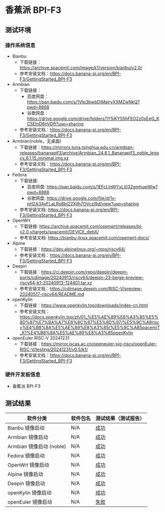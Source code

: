 # 香蕉派 BPI-F3

## 测试环境

### 操作系统信息

- Bianbu
  - 下载链接：https://archive.spacemit.com/image/k1/version/bianbu/v2.0/
  - 参考安装文档：https://docs.banana-pi.org/en/BPI-F3/GettingStarted_BPI-F3
- Armbian
  - 下载链接：
    - 百度网盘：https://pan.baidu.com/s/1VIp3bwbDjMairyXXMZwNkQ?pwd=8888
    - 谷歌网盘：https://drive.google.com/drive/folders/1Y5iKY55hFEO2z0sEeG_KC5EInD6nVDft?usp=sharing
  - 参考安装文档：https://docs.banana-pi.org/en/BPI-F3/GettingStarted_BPI-F3
- Armbian(noble，无桌面)
  - 下载链接：https://mirrors.tuna.tsinghua.edu.cn/armbian-releases/bananapif3/archive/Armbian_24.8.1_Bananapif3_noble_legacy_6.1.15_minimal.img.xz
  - 参考安装文档：https://docs.banana-pi.org/en/BPI-F3/GettingStarted_BPI-F3
- Fedora
  - 下载链接:
    - 百度网盘: https://pan.baidu.com/s/1EFcLInWYxLi032gmhueiWw?pwd=8888
    - 谷歌网盘: https://drive.google.com/file/d/1v-nHZA3AyFLaLRs6bt22XjIh7OVczI9d/view?usp=sharing
  - 参考安装文档: https://docs.banana-pi.org/en/BPI-F3/GettingStarted_BPI-F3
- OpenWrt
  - 下载链接: https://archive.spacemit.com/openwrt/releases/bl-v2.0.y/targets/spacemit/DEVICE_debX/
  - 参考安装文档: https://bianbu-linux.spacemit.com/openwrt-docs/
- Alpine
  - 下载链接：https://dev.alpinelinux.org/~mps/riscv64/
  - 参考安装文档：https://docs.banana-pi.org/en/BPI-F3/GettingStarted_BPI-F3
- Deepin
  - 下载链接：https://ci.deepin.com/repo/deepin/deepin-ports/cdimage/20240913/riscv64/deepin-23-beige-preview-riscv64-k1-20240913-124401.tar.xz
  - 参考安装文档：https://cdimage.deepin.com/RISC-V/preview-20240517-riscv64/README.md
- openKylin
  - 下载链接：https://www.openkylin.top/downloads/index-cn.html
  - 参考安装文档：https://docs.openkylin.top/zh/01_%E5%AE%89%E8%A3%85%E5%8D%87%E7%BA%A7%E6%8C%87%E5%8D%97/%E5%9C%A8riscv%E4%B8%8A%E5%AE%89%E8%A3%85/%E5%9C%A8SpacemiT_K1%E4%B8%8A%E5%AE%89%E8%A3%85openKylin
- openEuler RISC-V 20241231
  - 下载链接：https://mirror.iscas.ac.cn/openeuler-sig-riscv/openEuler-RISC-V/testing/20241231/v0.5/k1/
  - 参考安装文档：https://docs.banana-pi.org/en/BPI-F3/GettingStarted_BPI-F3

### 硬件开发板信息

- 香蕉派 BPI-F3

## 测试结果

| 软件分类                  | 软件包名 | 测试结果（测试报告）  |
| ------------------------- | -------- | --------------------- |
| Bianbu 镜像启动           | N/A      | [成功][Bianbu]        |
| Armbian 镜像启动          | N/A      | [成功][Armbian]       |
| Armbian 镜像启动  (noble) | N/A      | [成功][Armbian_noble] |
| Fedora 镜像启动           | N/A      | [成功][Fedora]        |
| OpenWrt 镜像启动          | N/A      | [成功][OpenWrt]       |
| Alpine 镜像启动           | N/A      | [成功][Alpine]        |
| Deepin 镜像启动           | N/A      | [成功][Deepin]        |
| openKylin 镜像启动        | N/A      | [成功][openKylin]     |
| openEuler 镜像启动        | N/A      | [失败][oERV]          |

[Bianbu]: ./Bianbu/README_zh.md
[Armbian_noble]: ./Armbian/README_zh_noble.md
[Armbian]: ./Armbian/README_zh.md
[Fedora]: ./Fedora/README_zh.md
[OpenWrt]: ./OpenWrt/README_zh.md
[Alpine]: ./Alpine/README_zh.md
[Deepin]: ./Deepin/README_zh.md
[openKylin]: ./openKylin/README_zh.md
[oERV]: ./openEuler/README_zh.md